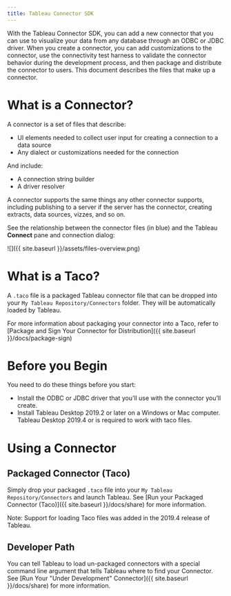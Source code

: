 ```yaml
---
title: Tableau Connector SDK
---
```


With the Tableau Connector SDK, you can add a new connector that you can use to visualize your data from any database through an ODBC or JDBC driver.
When you create a connector, you can add customizations to the connector, use the connectivity test harness to validate the connector behavior during the development process, and then package and distribute the connector to users.
This document describes the files that make up a connector.

# What is a Connector?

A connector is a set of files that describe:

- UI elements needed to collect user input for creating a connection to a data source
- Any dialect or customizations needed for the connection

And include:

- A connection string builder
- A driver resolver

A connector supports the same things any other connector supports, including publishing to a server if the server has the connector, creating extracts, data sources, vizzes, and so on.

See the relationship between the connector files (in blue) and the Tableau **Connect** pane and connection dialog:

![]({{ site.baseurl }}/assets/files-overview.png)

# What is a Taco?
A `.taco` file is a packaged Tableau connector file that can be dropped into your `My Tableau Repository/Connectors` folder. They will be automatically loaded by Tableau.

For more information about packaging your connector into a Taco, refer to [Package and Sign Your Connector for Distribution]({{ site.baseurl }}/docs/package-sign)

# Before you Begin

You need to do these things before you start:

- Install the ODBC or JDBC driver that you’ll use with the connector you’ll create.
- Install Tableau Desktop 2019.2 or later on a Windows or Mac computer. Tableau Desktop 2019.4 or is required to work with taco files.

# Using a Connector

## Packaged Connector (Taco)
Simply drop your packaged `.taco` file into your `My Tableau Repository/Connectors` and launch Tableau. See [Run your Packaged Connector (Taco)]({{ site.baseurl }}/docs/share) for more information.

Note: Support for loading Taco files was added in the 2019.4 release of Tableau.

## Developer Path
You can tell Tableau to load un-packaged connectors with a special command line argument that tells Tableau where to find your Connector. See [Run Your "Under Development" Connector]({{ site.baseurl }}/docs/share) for more information.
